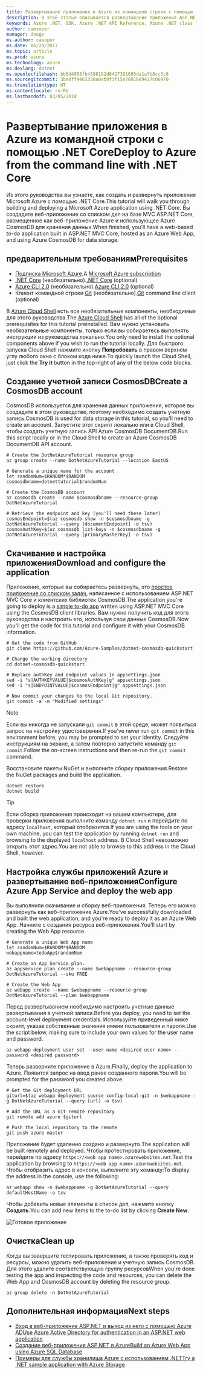 ```yaml
---
title: Развертывание приложения в Azure из командной строки с помощью .NET Core
description: В этой статье описывается развертывание приложения ASP.NET Core в службе приложений Azure с помощью программы командной строки.
keywords: Azure .NET, SDK, Azure .NET API Reference, Azure .NET class library
author: camsoper
manager: douge
ms.author: casoper
ms.date: 06/20/2017
ms.topic: article
ms.prod: azure
ms.technology: azure
ms.devlang: dotnet
ms.openlocfilehash: bb5d4958fb4398192d8427391695da1a7b8cc3c8
ms.sourcegitcommit: 3ba0ff4463338a0ab0f3f15a7601b89417c06970
ms.translationtype: HT
ms.contentlocale: ru-RU
ms.lasthandoff: 03/05/2018
---
```

# <a name="deploy-to-azure-from-the-command-line-with-net-core"></a><span data-ttu-id="82f69-104">Развертывание приложения в Azure из командной строки с помощью .NET Core</span><span class="sxs-lookup"><span data-stu-id="82f69-104">Deploy to Azure from the command line with .NET Core</span></span>

<span data-ttu-id="82f69-105">Из этого руководства вы узнаете, как создать и развернуть приложение Microsoft Azure с помощью .NET Core.</span><span class="sxs-lookup"><span data-stu-id="82f69-105">This tutorial will walk you through building and deploying a Microsoft Azure application using .NET Core.</span></span>  <span data-ttu-id="82f69-106">Вы создадите веб-приложение со списком дел на базе MVC ASP.NET Core, размещенное как веб-приложение Azure и использующее Azure CosmosDB для хранения данных.</span><span class="sxs-lookup"><span data-stu-id="82f69-106">When finished, you'll have a web-based to-do application built in ASP.NET MVC Core, hosted as an Azure Web App, and using Azure CosmosDB for data storage.</span></span>

## <a name="prerequisites"></a><span data-ttu-id="82f69-107">предварительным требованиям</span><span class="sxs-lookup"><span data-stu-id="82f69-107">Prerequisites</span></span>

* <span data-ttu-id="82f69-108">[Подписка Microsoft Azure](https://azure.microsoft.com/free/).</span><span class="sxs-lookup"><span data-stu-id="82f69-108">A [Microsoft Azure subscription](https://azure.microsoft.com/free/)</span></span>
* <span data-ttu-id="82f69-109">[.NET Core](https://www.microsoft.com/net/download/core) (необязательно).</span><span class="sxs-lookup"><span data-stu-id="82f69-109">[.NET Core](https://www.microsoft.com/net/download/core) (optional)</span></span>
* <span data-ttu-id="82f69-110">[Azure CLI 2.0](/cli/azure/install-az-cli2) (необязательно).</span><span class="sxs-lookup"><span data-stu-id="82f69-110">[Azure CLI 2.0](/cli/azure/install-az-cli2) (optional)</span></span>
* <span data-ttu-id="82f69-111">Клиент командной строки [Git](https://www.git-scm.com/) (необязательно).</span><span class="sxs-lookup"><span data-stu-id="82f69-111">[Git](https://www.git-scm.com/) command line client (optional)</span></span>

<span data-ttu-id="82f69-112">В [Azure Cloud Shell](/azure/cloud-shell/) есть все необязательные компоненты, необходимые для этого руководства.</span><span class="sxs-lookup"><span data-stu-id="82f69-112">The [Azure Cloud Shell](/azure/cloud-shell/) has all of the optional prerequisites for this tutorial preinstalled.</span></span>  <span data-ttu-id="82f69-113">Вам нужно установить необязательные компоненты, только если вы собираетесь выполнять инструкции из руководства локально.</span><span class="sxs-lookup"><span data-stu-id="82f69-113">You only need to install the optional components above if you wish to run the tutorial locally.</span></span>  <span data-ttu-id="82f69-114">Для быстрого запуска Cloud Shell нажмите кнопку **Попробовать** в правом верхнем углу любого окна с блоком кода ниже.</span><span class="sxs-lookup"><span data-stu-id="82f69-114">To quickly launch the Cloud Shell, just click the **Try it** button in the top-right of any of the below code blocks.</span></span>

## <a name="create-a-cosmosdb-account"></a><span data-ttu-id="82f69-115">Создание учетной записи CosmosDB</span><span class="sxs-lookup"><span data-stu-id="82f69-115">Create a CosmosDB account</span></span>

<span data-ttu-id="82f69-116">CosmosDB используется для хранения данных приложения, которое вы создадите в этом руководстве, поэтому необходимо создать учетную запись.</span><span class="sxs-lookup"><span data-stu-id="82f69-116">CosmosDB is used for data storage in this tutorial, so you'll need to create an account.</span></span>  <span data-ttu-id="82f69-117">Запустите этот скрипт локально или в Cloud Shell, чтобы создать учетную запись API Azure CosmosDB DocumentDB.</span><span class="sxs-lookup"><span data-stu-id="82f69-117">Run this script locally or in the Cloud Shell to create an Azure CosmosDB DocumentDB API account.</span></span>

```azurecli-interactive
# Create the DotNetAzureTutorial resource group
az group create --name DotNetAzureTutorial --location EastUS

# Generate a unique name for the account
let randomNum=$RANDOM*$RANDOM
cosmosdbname=dotnettutorial$randomNum

# Create the CosmosDB account
az cosmosdb create --name $cosmosdbname --resource-group DotNetAzureTutorial

# Retrieve the endpoint and key (you'll need these later)
cosmosEndpoint=$(az cosmosdb show -n $cosmosdbname -g DotNetAzureTutorial --query [documentEndpoint] -o tsv)
cosmosAuthKey=$(az cosmosdb list-keys -n $cosmosdbname -g DotNetAzureTutorial --query [primaryMasterKey] -o tsv)

```

## <a name="download-and-configure-the-application"></a><span data-ttu-id="82f69-118">Скачивание и настройка приложения</span><span class="sxs-lookup"><span data-stu-id="82f69-118">Download and configure the application</span></span>

<span data-ttu-id="82f69-119">Приложение, которые вы собираетесь развернуть, это [простое приложение со списком задач](https://github.com/Azure-Samples/dotnet-cosmosdb-quickstart/), написанное с использованием ASP.NET MVC Core и клиентских библиотек CosmosDB.</span><span class="sxs-lookup"><span data-stu-id="82f69-119">The application you're going to deploy is a [simple to-do app](https://github.com/Azure-Samples/dotnet-cosmosdb-quickstart/) written using ASP.NET MVC Core using the CosmosDB client libraries.</span></span>  <span data-ttu-id="82f69-120">Вам нужно получить код для этого руководства и настроить его, используя свои данные CosmosDB.</span><span class="sxs-lookup"><span data-stu-id="82f69-120">Now you'll get the code for this tutorial and configure it with your CosmosDB information.</span></span>

```azurecli-interactive
# Get the code from GitHub
git clone https://github.com/Azure-Samples/dotnet-cosmosdb-quickstart

# Change the working directory
cd dotnet-cosmosdb-quickstart

# Replace authKey and endpoint values in appsettings.json
sed -i "s|AUTHKEYVALUE|$cosmosAuthKey|g" appsettings.json
sed -i "s|ENDPOINTVALUE|$cosmosEndpoint|g" appsettings.json

# Now commit your changes to the local Git repository.
git commit -a -m "Modified settings"

```

> [!NOTE]
> <span data-ttu-id="82f69-121">Если вы никогда не запускали `git commit` в этой среде, может появиться запрос на настройку удостоверения.</span><span class="sxs-lookup"><span data-stu-id="82f69-121">If you've never run `git commit` in this environment before, you may be prompted to set your identity.</span></span> <span data-ttu-id="82f69-122">Следуйте инструкциям на экране, а затем повторно запустите команду `git commit`.</span><span class="sxs-lookup"><span data-stu-id="82f69-122">Follow the on-screen instructions and then re-run the `git commit` command.</span></span>

<span data-ttu-id="82f69-123">Восстановите пакеты NuGet и выполните сборку приложения.</span><span class="sxs-lookup"><span data-stu-id="82f69-123">Restore the NuGet packages and build the application.</span></span>

```azurecli-interactive
dotnet restore
dotnet build
```

> [!TIP]
> <span data-ttu-id="82f69-124">Если сборка приложения происходит на вашем компьютере, для проверки приложения выполните команду `dotnet run` и перейдите по адресу `localhost`, который отобразится.</span><span class="sxs-lookup"><span data-stu-id="82f69-124">If you are using the tools on your own machine, you can test the application by running `dotnet run` and browsing to the displayed `localhost` address.</span></span>  <span data-ttu-id="82f69-125">В Cloud Shell невозможно открыть этот адрес.</span><span class="sxs-lookup"><span data-stu-id="82f69-125">You are not able to browse to this address in the Cloud Shell, however.</span></span>  

## <a name="configure-azure-app-service-and-deploy-the-web-app"></a><span data-ttu-id="82f69-126">Настройка службы приложений Azure и развертывание веб-приложения</span><span class="sxs-lookup"><span data-stu-id="82f69-126">Configure Azure App Service and deploy the web app</span></span>

<span data-ttu-id="82f69-127">Вы выполнили скачивание и сборку веб-приложения. Теперь его можно развернуть как веб-приложение Azure.</span><span class="sxs-lookup"><span data-stu-id="82f69-127">You've successfully downloaded and built the web application, and you're ready to deploy it as an Azure Web App.</span></span>  <span data-ttu-id="82f69-128">Начните с создания ресурса веб-приложения.</span><span class="sxs-lookup"><span data-stu-id="82f69-128">You'll start by creating the Web App resource.</span></span>

```azurecli-interactive
# Generate a unique Web App name
let randomNum=$RANDOM*$RANDOM
webappname=todoApp$randomNum

# Create an App Service plan.
az appservice plan create --name $webappname --resource-group DotNetAzureTutorial --sku FREE

# Create the Web App
az webapp create --name $webappname --resource-group DotNetAzureTutorial --plan $webappname

```

<span data-ttu-id="82f69-129">Перед развертыванием необходимо настроить учетные данные развертывания в учетной записи.</span><span class="sxs-lookup"><span data-stu-id="82f69-129">Before you deploy, you need to set the account-level deployment credentials.</span></span>  <span data-ttu-id="82f69-130">Используйте приведенный ниже скрипт, указав собственные значения имени пользователя и пароля.</span><span class="sxs-lookup"><span data-stu-id="82f69-130">Use the script below, making sure to include your own values for the user name and password.</span></span>

```azurecli-interactive
az webapp deployment user set --user-name <desired user name> --password <desired password>
```

<span data-ttu-id="82f69-131">Теперь разверните приложение в Azure.</span><span class="sxs-lookup"><span data-stu-id="82f69-131">Finally, deploy the application to Azure.</span></span>  <span data-ttu-id="82f69-132">Появится запрос на ввод ранее созданного пароля.</span><span class="sxs-lookup"><span data-stu-id="82f69-132">You will be prompted for the password you created above.</span></span>

```azurecli-interactive
# Get the Git deployment URL
giturl=$(az webapp deployment source config-local-git -n $webappname -g DotNetAzureTutorial --query [url] -o tsv)

# Add the URL as a Git remote repository
git remote add azure $giturl

# Push the local repository to the remote
git push azure master
```

<span data-ttu-id="82f69-133">Приложение будет удаленно создано и развернуто.</span><span class="sxs-lookup"><span data-stu-id="82f69-133">The application will be built remotely and deployed.</span></span>  <span data-ttu-id="82f69-134">Чтобы протестировать приложение, перейдите по адресу `https://<web app name>.azurewebsites.net`.</span><span class="sxs-lookup"><span data-stu-id="82f69-134">Test the application by browsing to `https://<web app name>.azurewebsites.net`.</span></span>  <span data-ttu-id="82f69-135">Чтобы отобразить адрес в консоли, выполните эту команду:</span><span class="sxs-lookup"><span data-stu-id="82f69-135">To display the address in the console, use the following:</span></span>

```azurecli-interactive
az webapp show -n $webappname -g DotNetAzureTutorial --query defaultHostName -o tsv
```

<span data-ttu-id="82f69-136">Чтобы добавить новые элементы в список дел, нажмите кнопку **Создать**.</span><span class="sxs-lookup"><span data-stu-id="82f69-136">You can add new items to the to-do list by clicking **Create New**.</span></span>

![Готовое приложение](./media/dotnet-quickstart/todo.png)

## <a name="clean-up"></a><span data-ttu-id="82f69-138">Очистка</span><span class="sxs-lookup"><span data-stu-id="82f69-138">Clean up</span></span>

<span data-ttu-id="82f69-139">Когда вы завершите тестировать приложение, а также проверять код и ресурсы, можно удалить веб-приложение и учетную запись CosmosDB. Для этого удалите соответствующую группу ресурсов</span><span class="sxs-lookup"><span data-stu-id="82f69-139">When you're done testing the app and inspecting the code and resources, you can delete the Web App and CosmosDB account by deleting the resource group.</span></span>

```azurecli-interactive
az group delete -n DotNetAzureTutorial
```

## <a name="next-steps"></a><span data-ttu-id="82f69-140">Дополнительная информация</span><span class="sxs-lookup"><span data-stu-id="82f69-140">Next steps</span></span>

* [<span data-ttu-id="82f69-141">Вход в веб-приложение ASP.NET и выход из него с помощью Azure AD</span><span class="sxs-lookup"><span data-stu-id="82f69-141">Use Azure Active Directory for authentication in an ASP.NET web application</span></span>](/azure/active-directory/develop/active-directory-devquickstarts-webapp-dotnet)
* [<span data-ttu-id="82f69-142">Создание веб-приложения ASP.NET в Azure</span><span class="sxs-lookup"><span data-stu-id="82f69-142">Build an Azure Web App using Azure SQL Database</span></span>](/azure/app-service-web/web-sites-dotnet-get-started)
* [<span data-ttu-id="82f69-143">Примеры для службы хранилища Azure с использованием .NET</span><span class="sxs-lookup"><span data-stu-id="82f69-143">Try a .NET sample application with Azure Storage</span></span>](/azure/storage/storage-samples-dotnet)



